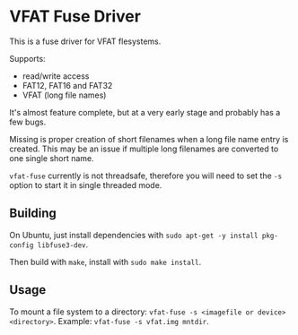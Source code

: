 # VFAT Fuse Driver

This is a fuse driver for VFAT flesystems.

Supports:
* read/write access
* FAT12, FAT16 and FAT32
* VFAT (long file names)

It's almost feature complete, but at a very early stage and probably has a few bugs.

Missing is proper creation of short filenames when a long file name entry is created. This may be an issue if multiple long filenames are converted to one single short name.

`vfat-fuse` currently is not threadsafe, therefore you will need to set the `-s` option to start it in single threaded mode.

## Building

On Ubuntu, just install dependencies with `sudo apt-get -y install pkg-config libfuse3-dev`.

Then build with `make`, install with `sudo make install`.

## Usage

To mount a file system to a directory: `vfat-fuse -s <imagefile or device> <directory>`. Example: `vfat-fuse -s vfat.img mntdir`.
